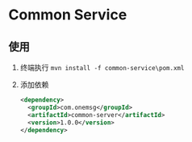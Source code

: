# Common Service

## 使用

1. 终端执行 `mvn install -f common-service\pom.xml`
2. 添加依赖

    ```xml
    <dependency>
      <groupId>com.onemsg</groupId>
      <artifactId>common-server</artifactId>
      <version>1.0.0</version>
    </dependency>
    ```